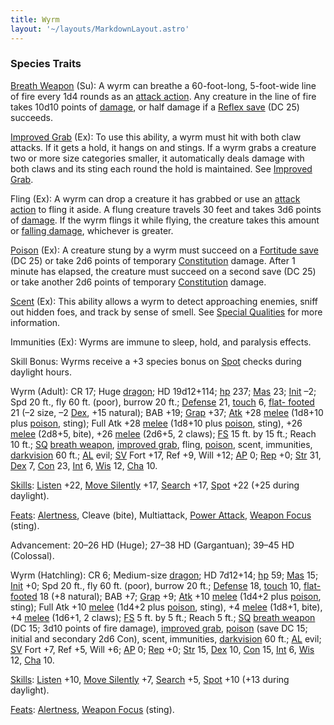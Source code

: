 ```yaml
---
title: Wyrm
layout: '~/layouts/MarkdownLayout.astro'
---
```

### Species Traits

[Breath Weapon](/modern.d20.srd/special.abilities/breath.weapon) (Su): A wyrm
can breathe a 60-foot-long, 5-foot-wide line of fire every 1d4 rounds as an
[attack action](/modern.d20.srd/combat/attack.actions). Any creature in the
line of fire takes 10d10 points of [damage](/modern.d20.srd/combat/damage), or
half damage if a [Reflex save](/modern.d20.srd/basics/saving.throws) (DC 25)
succeeds.

[Improved Grab](/modern.d20.srd/special.abilities/improved.grab) (Ex): To use
this ability, a wyrm must hit with both claw attacks. If it gets a hold, it
hangs on and stings. If a wyrm grabs a creature two or more size categories
smaller, it automatically deals damage with both claws and its sting each
round the hold is maintained. See [Improved Grab](/modern.d20.srd/special.abilities/improved.grab).

Fling (Ex): A wyrm can drop a creature it has grabbed or use an [attack action](/modern.d20.srd/combat/attack.actions) to fling it aside. A flung
creature travels 30 feet and takes 3d6 points of
[damage](/modern.d20.srd/combat/damage). If the wyrm flings it while flying,
the creature takes this amount or [falling damage](/modern.d20.srd/environment.hazards/falling), whichever is greater.

[Poison](/modern.d20.srd/special.abilities/poison) (Ex): A creature stung by a
wyrm must succeed on a [Fortitude save](/modern.d20.srd/basics/saving.throws)
(DC 25) or take 2d6 points of temporary
[Constitution](/modern.d20.srd/basics/ability.scores) damage. After 1 minute
has elapsed, the creature must succeed on a second save (DC 25) or take
another 2d6 points of temporary
[Constitution](/modern.d20.srd/basics/ability.scores) damage.

[Scent](/modern.d20.srd/special.abilities/scent) (Ex): This ability allows a
wyrm to detect approaching enemies, sniff out hidden foes, and track by sense
of smell. See [Special Qualities](/modern.d20.srd/creatures/creature.overview)
for more information.

Immunities (Ex): Wyrms are immune to sleep, hold, and paralysis effects.

Skill Bonus: Wyrms receive a +3 species bonus on
[Spot](/modern.d20.srd/skills/spot) checks during daylight hours.

Wyrm (Adult): CR 17; Huge [dragon](/modern.d20.srd/creature.types/dragons); HD
19d12+114; [hp](/modern.d20.srd/combat/hit.points) 237;
[Mas](/modern.d20.srd/creatures/creature.overview) 23;
[Init](/modern.d20.srd/combat/initiative) –2; Spd 20 ft., fly 60 ft. (poor),
burrow 20 ft.; [Defense](/modern.d20.srd/combat/defense) 21,
[touch](/modern.d20.srd/combat/attack.actions) 6, [flat- footed](/modern.d20.srd/combat/surprise) 21 (–2 size, –2
[Dex](/modern.d20.srd/basics/ability.scores), +15 natural); BAB +19;
[Grap](/modern.d20.srd/combat/grapple) +37;
[Atk](/modern.d20.srd/combat/attack.roll) +28
[melee](/modern.d20.srd/combat/attack.roll) (1d8+10 plus
[poison](/modern.d20.srd/special.abilities/poison), sting); Full Atk +28
[melee](/modern.d20.srd/combat/attack.roll) (1d8+10 plus
[poison](/modern.d20.srd/special.abilities/poison), sting), +26
[melee](/modern.d20.srd/combat/attack.roll) (2d8+5, bite), +26
[melee](/modern.d20.srd/combat/attack.roll) (2d6+5, 2 claws);
[FS](/modern.d20.srd/creatures/creature.overview) 15 ft. by 15 ft.; Reach 10
ft.; [SQ](/modern.d20.srd/creatures/creature.overview) [breath weapon](/modern.d20.srd/special.abilities/breath.weapon), [improved grab](/modern.d20.srd/special.abilities/improved.grab), fling,
[poison](/modern.d20.srd/special.abilities/poison), scent, immunities,
[darkvision](/modern.d20.srd/special.abilities/darkvision) 60 ft.;
[AL](/modern.d20.srd/basics/allegiances) evil;
[SV](/modern.d20.srd/basics/saving.throws) Fort +17, Ref +9, Will +12;
[AP](/modern.d20.srd/creatures/creature.overview) 0;
[Rep](/modern.d20.srd/creatures/creature.overview) +0;
[Str](/modern.d20.srd/basics/ability.scores) 31,
[Dex](/modern.d20.srd/basics/ability.scores) 7,
[Con](/modern.d20.srd/basics/ability.scores) 23,
[Int](/modern.d20.srd/basics/ability.scores) 6,
[Wis](/modern.d20.srd/basics/ability.scores) 12,
[Cha](/modern.d20.srd/basics/ability.scores) 10.

[Skills](/modern.d20.srd/skills): [Listen](/modern.d20.srd/skills/listen) +22,
[Move Silently](/modern.d20.srd/skills/move.silently) +17,
[Search](/modern.d20.srd/skills/search) +17,
[Spot](/modern.d20.srd/skills/spot) +22 (+25 during daylight).

[Feats](/modern.d20.srd/feats): [Alertness](/modern.d20.srd/feats/alertness),
Cleave (bite), Multiattack, [Power Attack](/modern.d20.srd/feats/power.attack), [Weapon Focus](/modern.d20.srd/feats/weapon.focus) (sting).

Advancement: 20–26 HD (Huge); 27–38 HD (Gargantuan); 39–45 HD (Colossal).

Wyrm (Hatchling): CR 6; Medium-size
[dragon](/modern.d20.srd/creature.types/dragons); HD 7d12+14;
[hp](/modern.d20.srd/combat/hit.points) 59;
[Mas](/modern.d20.srd/creatures/creature.overview) 15;
[Init](/modern.d20.srd/combat/initiative) +0; Spd 20 ft., fly 60 ft. (poor),
burrow 20 ft.; [Defense](/modern.d20.srd/combat/defense) 18,
[touch](/modern.d20.srd/combat/attack.actions) 10, [flat- footed](/modern.d20.srd/combat/surprise) 18 (+8 natural); BAB +7;
[Grap](/modern.d20.srd/combat/grapple) +9;
[Atk](/modern.d20.srd/combat/attack.roll) +10
[melee](/modern.d20.srd/combat/attack.roll) (1d4+2 plus
[poison](/modern.d20.srd/special.abilities/poison), sting); Full Atk +10
[melee](/modern.d20.srd/combat/attack.roll) (1d4+2 plus
[poison](/modern.d20.srd/special.abilities/poison), sting), +4
[melee](/modern.d20.srd/combat/attack.roll) (1d8+1, bite), +4
[melee](/modern.d20.srd/combat/attack.roll) (1d6+1, 2 claws);
[FS](/modern.d20.srd/creatures/creature.overview) 5 ft. by 5 ft.; Reach 5 ft.;
[SQ](/modern.d20.srd/creatures/creature.overview) [breath weapon](/modern.d20.srd/special.abilities/breath.weapon) (DC 15; 3d10 points
of fire damage), [improved grab](/modern.d20.srd/special.abilities/improved.grab),
[poison](/modern.d20.srd/special.abilities/poison) (save DC 15; initial and
secondary 2d6 Con), scent, immunities,
[darkvision](/modern.d20.srd/special.abilities/darkvision) 60 ft.;
[AL](/modern.d20.srd/basics/allegiances) evil;
[SV](/modern.d20.srd/basics/saving.throws) Fort +7, Ref +5, Will +6;
[AP](/modern.d20.srd/creatures/creature.overview) 0;
[Rep](/modern.d20.srd/creatures/creature.overview) +0;
[Str](/modern.d20.srd/basics/ability.scores) 15,
[Dex](/modern.d20.srd/basics/ability.scores) 10,
[Con](/modern.d20.srd/basics/ability.scores) 15,
[Int](/modern.d20.srd/basics/ability.scores) 6,
[Wis](/modern.d20.srd/basics/ability.scores) 12,
[Cha](/modern.d20.srd/basics/ability.scores) 10.

[Skills](/modern.d20.srd/skills): [Listen](/modern.d20.srd/skills/listen) +10,
[Move Silently](/modern.d20.srd/skills/move.silently) +7,
[Search](/modern.d20.srd/skills/search) +5,
[Spot](/modern.d20.srd/skills/spot) +10 (+13 during daylight).

[Feats](/modern.d20.srd/feats): [Alertness](/modern.d20.srd/feats/alertness),
[Weapon Focus](/modern.d20.srd/feats/weapon.focus) (sting).


